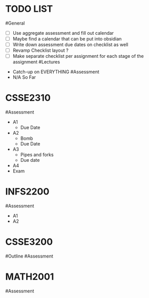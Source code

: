 # TODO LIST
#General 
- [ ] Use aggregate assessment and fill out calendar
- [ ] Maybe find a calendar that can be put into obsidian
- [ ] Write down assessment due dates on checklist as well
- [ ] Revamp Checklist layout ?
- [ ] Make separate checklist per assignment for each stage of the assignment
#Lectures
- Catch-up on EVERYTHING
#Assessment 
- N/A So Far
# CSSE2310
#Assessment
- A1
	- Due Date
- A2
	- Bomb
	- Due Date
- A3
	- Pipes and forks
	- Due date
- A4
- Exam
# INFS2200
#Assessment
- A1
- A2
# CSSE3200
#Outline
#Assessment
# MATH2001
#Assessment